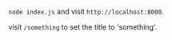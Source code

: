 `node index.js` and visit `http://localhost:8000`.

visit `/something` to set the title to 'something'.
